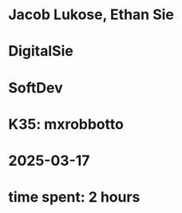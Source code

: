 # Jacob Lukose, Ethan Sie
# DigitalSie
# SoftDev
# K35: mxrobbotto
# 2025-03-17
# time spent: 2 hours
